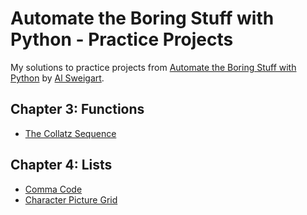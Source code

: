 # Automate the Boring Stuff with Python - Practice Projects

My solutions to practice projects from [Automate the Boring Stuff with Python](https://automatetheboringstuff.com/) by [Al Sweigart](http://alsweigart.com/).

## Chapter 3: Functions

* [The Collatz Sequence](chapter_3/collatz.py)

## Chapter 4: Lists

* [Comma Code](chapter_4/comma_code.py)
* [Character Picture Grid](chapter_4/character_picture_grid.py)
